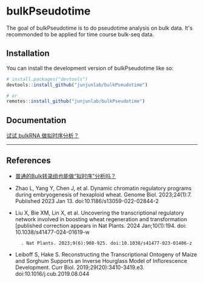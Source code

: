 
# bulkPseudotime

<!-- badges: start -->
<!-- badges: end -->

The goal of bulkPseudotime is to do pseudotime analysis on bulk data. It's recommonded to be applied for time course bulk-seq data.

## Installation

You can install the development version of bulkPseudotime like so:

``` r
# install.packages("devtools")
devtools::install_github("junjunlab/bulkPseudotime")

# or
remotes::install_github("junjunlab/bulkPseudotime")
```

## Documentation

[试试 bulkRNA 做拟时序分析？](https://mp.weixin.qq.com/s?__biz=MzkyMTI1MTYxNA==&mid=2247513903&idx=1&sn=7406e159002c4f5a11dffb74cd8bc16c&chksm=c1848d5ef6f304485adeb4927b95318412d1f2d3aaddc21a6a60d58c4f4cac9d2c02340421e3&token=1756876014&lang=zh_CN#rd)

---

## References

- [普通的Bulk转录组也能做“拟时序”分析吗？](https://mp.weixin.qq.com/s/Y203ep6cpR6DyTjoMKgflA)
- Zhao L, Yang Y, Chen J, et al. Dynamic chromatin regulatory programs during embryogenesis of hexaploid wheat. Genome Biol. 2023;24(1):7. Published 2023 Jan 13. doi:10.1186/s13059-022-02844-2
        
        
        
        
        
        
        
        
- Liu X, Bie XM, Lin X, et al. Uncovering the transcriptional regulatory network involved in boosting wheat regeneration and transformation [published correction appears in Nat Plants. 2024 Jan;10(1):194. doi: 10.1038/s41477-024-01619-w
        
        
        
        
        
        
        
        . Nat Plants. 2023;9(6):908-925. doi:10.1038/s41477-023-01406-z
        
        
        
        
        
                       
- Leiboff S, Hake S. Reconstructing the Transcriptional Ontogeny of Maize and Sorghum Supports an Inverse Hourglass Model of Inflorescence Development. Curr Biol. 2019;29(20):3410-3419.e3. doi:10.1016/j.cub.2019.08.044
        
        
        
        
        
        
        
        

